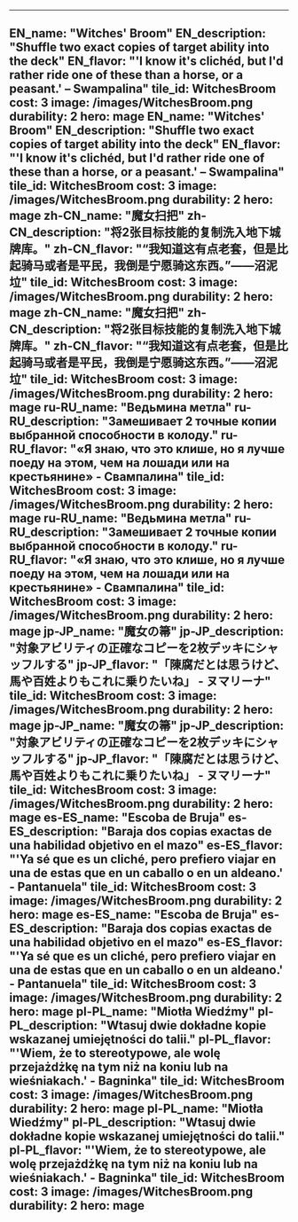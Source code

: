 ---

EN_name: "Witches' Broom"
EN_description: "Shuffle two exact copies of target ability into the deck"
EN_flavor: "'I know it's clichéd, but I'd rather ride one of these than a horse, or a peasant.' – Swampalina"
tile_id: WitchesBroom
cost: 3
image: /images/WitchesBroom.png
durability: 2
hero: mage
EN_name: "Witches' Broom"
EN_description: "Shuffle two exact copies of target ability into the deck"
EN_flavor: "'I know it's clichéd, but I'd rather ride one of these than a horse, or a peasant.' – Swampalina"
tile_id: WitchesBroom
cost: 3
image: /images/WitchesBroom.png
durability: 2
hero: mage
zh-CN_name: "魔女扫把"
zh-CN_description: "将2张目标技能的复制洗入地下城牌库。"
zh-CN_flavor: "“我知道这有点老套，但是比起骑马或者是平民，我倒是宁愿骑这东西。”——沼泥垃"
tile_id: WitchesBroom
cost: 3
image: /images/WitchesBroom.png
durability: 2
hero: mage
zh-CN_name: "魔女扫把"
zh-CN_description: "将2张目标技能的复制洗入地下城牌库。"
zh-CN_flavor: "“我知道这有点老套，但是比起骑马或者是平民，我倒是宁愿骑这东西。”——沼泥垃"
tile_id: WitchesBroom
cost: 3
image: /images/WitchesBroom.png
durability: 2
hero: mage
ru-RU_name: "Ведьмина метла"
ru-RU_description: "Замешивает 2 точные копии выбранной способности в колоду."
ru-RU_flavor: "«Я знаю, что это клише, но я лучше поеду на этом, чем на лошади или на крестьянине» - Свампалина"
tile_id: WitchesBroom
cost: 3
image: /images/WitchesBroom.png
durability: 2
hero: mage
ru-RU_name: "Ведьмина метла"
ru-RU_description: "Замешивает 2 точные копии выбранной способности в колоду."
ru-RU_flavor: "«Я знаю, что это клише, но я лучше поеду на этом, чем на лошади или на крестьянине» - Свампалина"
tile_id: WitchesBroom
cost: 3
image: /images/WitchesBroom.png
durability: 2
hero: mage
jp-JP_name: "魔女の箒"
jp-JP_description: "対象アビリティの正確なコピーを2枚デッキにシャッフルする"
jp-JP_flavor: "「陳腐だとは思うけど、馬や百姓よりもこれに乗りたいね」 - ヌマリーナ"
tile_id: WitchesBroom
cost: 3
image: /images/WitchesBroom.png
durability: 2
hero: mage
jp-JP_name: "魔女の箒"
jp-JP_description: "対象アビリティの正確なコピーを2枚デッキにシャッフルする"
jp-JP_flavor: "「陳腐だとは思うけど、馬や百姓よりもこれに乗りたいね」 - ヌマリーナ"
tile_id: WitchesBroom
cost: 3
image: /images/WitchesBroom.png
durability: 2
hero: mage
es-ES_name: "Escoba de Bruja"
es-ES_description: "Baraja dos copias exactas de una habilidad objetivo en el mazo"
es-ES_flavor: "'Ya sé que es un cliché, pero prefiero viajar en una de estas que en un caballo o en un aldeano.' - Pantanuela"
tile_id: WitchesBroom
cost: 3
image: /images/WitchesBroom.png
durability: 2
hero: mage
es-ES_name: "Escoba de Bruja"
es-ES_description: "Baraja dos copias exactas de una habilidad objetivo en el mazo"
es-ES_flavor: "'Ya sé que es un cliché, pero prefiero viajar en una de estas que en un caballo o en un aldeano.' - Pantanuela"
tile_id: WitchesBroom
cost: 3
image: /images/WitchesBroom.png
durability: 2
hero: mage
pl-PL_name: "Miotła Wiedźmy"
pl-PL_description: "Wtasuj dwie dokładne kopie wskazanej umiejętności do talii."
pl-PL_flavor: "'Wiem, że to stereotypowe, ale wolę przejażdżkę na tym niż na koniu lub na wieśniakach.' - Bagninka"
tile_id: WitchesBroom
cost: 3
image: /images/WitchesBroom.png
durability: 2
hero: mage
pl-PL_name: "Miotła Wiedźmy"
pl-PL_description: "Wtasuj dwie dokładne kopie wskazanej umiejętności do talii."
pl-PL_flavor: "'Wiem, że to stereotypowe, ale wolę przejażdżkę na tym niż na koniu lub na wieśniakach.' - Bagninka"
tile_id: WitchesBroom
cost: 3
image: /images/WitchesBroom.png
durability: 2
hero: mage
---
